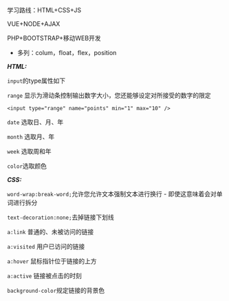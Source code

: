 学习路线：HTML+CSS+JS

VUE+NODE+AJAX

PHP+BOOTSTRAP+移动WEB开发

- 多列：colum，float，flex，position

***HTML:***

`input`的type属性如下

`range` 显示为滑动条控制输出数字大小，您还能够设定对所接受的数字的限定

`<input type="range" name="points" min="1" max="10" />`

`date` 选取日、月、年 

`month` 选取月、年 

`week` 选取周和年

`color`选取颜色



***CSS:***

`word-wrap:break-word;`允许您允许文本强制文本进行换行 - 即使这意味着会对单词进行拆分

`text-decoration:none;`去掉链接下划线

`a:link` 普通的、未被访问的链接

`a:visited`  用户已访问的链接

`a:hover` 鼠标指针位于链接的上方

`a:active`  链接被点击的时刻

`background-color`规定链接的背景色